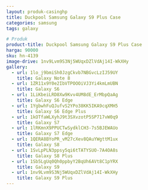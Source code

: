 ```yaml
---
layout: produk-casinghp
title: Duckpool Samsung Galaxy S9 Plus Case
categories: samsung
tags: galaxy

# Produk
product-title: Duckpool Samsung Galaxy S9 Plus Case
harga: 90000
sku: hn-4139
image-drive: 1nv9Lvm9S3Nj5WUqxDZlVdAj14I-WkXHy
gallery:
  - url: 1lo_j9bmiSh0JzgCkvb7NBGvcLzIJ59UY
    title: Galaxy Note 8
  - url: 1ZR11x9Y0e2IbVTPOOOiVJ3Yi4kmLmUBN
    title: Galaxy S6
  - url: 1LiKbeiLRD8Xw9Kvv4UM8dE_ErMbpQaAg
    title: Galaxy S6 Edge
  - url: 1YgbwhFuQJufvS2YPo38KK5IKA9cqXMH5
    title: Galaxy S6 Edge Plus
  - url: 1kOTfaWLXyhJ9t3SXvzotP5SP717vW0q9
    title: Galaxy S7
  - url: 1lRKmnX9PPUCTwSydklCH3-7s5BJEWAUo
    title: Galaxy S7 Edge
  - url: 1QERA8BYoPR_vM27cXev8QAuYWgttM1ux
    title: Galaxy S8
  - url: 1SvLpPLN3ppsy5qi6tTATYSUO-7A4OA8s
    title: Galaxy S8 Plus
  - url: 1Sb5LgUq0Qh0ppbyY2BqUh6AVt8C1pYRX
    title: Galaxy S9
  - url: 1nv9Lvm9S3Nj5WUqxDZlVdAj14I-WkXHy
    title: Galaxy S9 Plus
---
```

